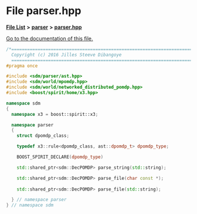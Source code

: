 
# File parser.hpp

[**File List**](files.md) **>** [**parser**](dir_6daa6254ddefc40233dd42d3ed88a5a9.md) **>** [**parser.hpp**](parser_8hpp.md)

[Go to the documentation of this file.](parser_8hpp.md) 


````cpp
/*=============================================================================
  Copyright (c) 2016 Jilles Steeve Dibangoye
  ==============================================================================*/
#pragma once

#include <sdm/parser/ast.hpp>
#include <sdm/world/mpomdp.hpp>
#include <sdm/world/networked_distributed_pomdp.hpp>
#include <boost/spirit/home/x3.hpp>

namespace sdm
{
  namespace x3 = boost::spirit::x3;

  namespace parser
  {
    struct dpomdp_class;

    typedef x3::rule<dpomdp_class, ast::dpomdp_t> dpomdp_type;

    BOOST_SPIRIT_DECLARE(dpomdp_type)

    std::shared_ptr<sdm::DecPOMDP> parse_string(std::string);

    std::shared_ptr<sdm::DecPOMDP> parse_file(char const *);
    
    std::shared_ptr<sdm::DecPOMDP> parse_file(std::string);

  } // namespace parser
} // namespace sdm
````

